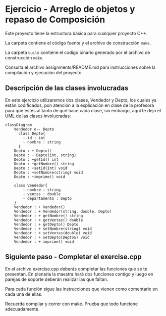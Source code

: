 # Ejercicio - Arreglo de objetos y repaso de Composición

Este proyecto tiene la estructura básica para cualquier proyecto C++. 

La carpeta contiene el código fuente y el archivo de construcción ```make```.

La carpeta `build` contiene el codigo binario generado por el archivo de construcción ```make```.

Consulta el archivo assignments/README.md para instrucciones sobre la compilación y ejecución del proyecto.

## Descripción de las clases involucradas

En este ejercicio utilizaremos dos clases, Vendedor y Depto, los cuales ya están codificados, pon atención a la explicación en clase de la profesora para que estés al tanto de qué hace cada clase, sin embargo, aquí te dejo el UML de las clases involucradas:

```mermaid
classDiagram
    Vendedor o-- Depto
      class Depto{
        - id : int
        - nombre : string
      }
    Depto : + Depto()
    Depto : + Depto(int, string)
    Depto : +getId() int
    Depto : +getNombre() string
    Depto : +setId(int) void
    Depto : +setNombre(string) void
    Depto : +imprime() void

    class Vendedor{
        - nombre : string
        - ventas : double
        - departamento : Depto
    }
    Vendedor : + Vendedor()
    Vendedor : + Vendedor(string, double, Depto)
    Vendedor : + getNombre() string
    Vendedor : + getVentas() double
    Vendedor : + getDepto() Depto
    Vendedor : + setNombre(string) void
    Vendedor : + setVentas(double) void
    Vendedor : + setDepto(Depto&) void
    Vendedor : + imprime() void
```

## Siguiente paso - Completar el exercise.cpp

En el archivo exercise.cpp deberás completar las funciones que se te presentan. En plenaria la maestra hará dos funciones contigo y luego en parejas de soporte deberán realizar las que faltan.

Para cada función sigue las instrucciones que vienen como comentario en cada una de ellas.

Recuerda compilar y correr con make. Prueba que todo funcione adecuadamente.
